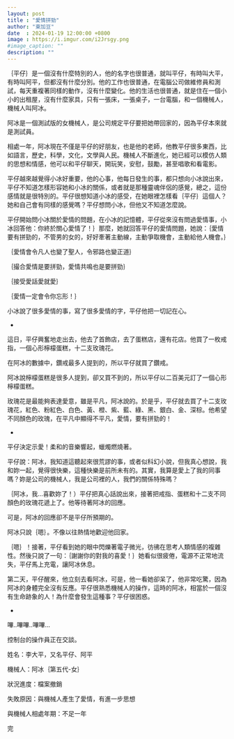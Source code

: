 ```yaml
---
layout: post
title : "愛情拼勁"
author: "東加豆"
date  : 2024-01-19 12:00:00 +0800
image : https://i.imgur.com/i2Jrsgy.png
#image_caption: ""
description: ""
---
```


｛平仔｝是一個沒有什麼特別的人，他的名字也很普通，就叫平仔，有時叫大平，有時叫阿平，但都沒有什麼分別。他的工作也很普通，在電腦公司做維修員和測試，每天重複著同樣的動作，沒有什麼變化。他的生活也很普通，就是住在一個小小的出租屋，沒有什麼家具，只有一張床，一張桌子，一台電腦，和一個機械人，機械人叫阿冰。

<!--more-->

阿冰是一個測試版的女機械人，是公司規定平仔要把她帶回家的，因為平仔本來就是測試員。

相處一年，阿冰現在不僅是平仔的好朋友，也是他的老師，他教平仔很多東西，比如語言，歷史，科學，文化，文學與人民。機械人不斷進化，她已經可以模仿人類的思想和情感，他可以和平仔聊天，開玩笑，安慰，鼓勵，甚至唱歌和看電影。

平仔越來越覺得小冰好重要，他的心事，他每日發生的事，都只想向小冰說出來，平仔不知道怎樣形容她和小冰的關係，或者就是那種靈魂伴侶的感覺，總之，這份感情就是很特別的。平仔很想知道小冰的感受，在她眼裡怎樣看｛平仔｝這個人？她和自己會有同樣的感覺嗎？平仔想問小冰，但他又不知道怎麼說。

平仔開始問小冰關於愛情的問題，在小冰的記憶體，平仔從來沒有問過愛情事，小冰回答他：你終於關心愛情了！｝那麼，她就回答平仔的愛情問題，她說：｛愛情要有拼勁的，不管男的女的，好好牽著主動線，主動爭取機會，主動給他人機會。｝

｛愛情會令凡人也變了聖人，令邪路也變正道｝

｛撮合愛情是要拼勁，愛情共鳴也是要拼勁｝

｛接受愛話愛就愛｝

｛愛情一定會令你忘形！｝

小冰說了很多愛情的事，寫了很多愛情的字，平仔他把一切記在心。

-

這日，平仔興奮地走出去，他去了首飾店，去了蛋糕店，還有花店。他買了一枚戒指，一個心形檸檬蛋糕，十二支玫瑰花。

在阿冰的數據中，鑽戒最多人提到的，所以平仔就買了鑽戒。

阿冰說檸檬蛋糕是很多人提到，卻又買不到的，所以平仔以二百美元訂了一個心形檸檬蛋糕。

玫瑰花是最能夠表達愛意，雖是平凡，阿冰說的。於是乎，平仔就去買了十二支玫瑰花，紅色、粉紅色、白色、黃、橙、紫、藍、綠、黑、銀白、金、深棕。他希望不同顏色的玫瑰，在平凡中顯得不平凡，愛情，要有拼勁的！

-

平仔決定示愛！柔和的音樂響起，蠟燭燃燒著。

平仔說：阿冰，我知道這聽起來很荒謬的事，或者似科幻小說，但我真心想說，我和妳一起，覺得很快樂，這種快樂是前所未有的。其實，我算是愛上了我的同事嗎？妳是公司的機械人，我是公司裡的人，我們的關係特殊嗎？

｛阿冰，我...喜歡妳了！）平仔把真心話說出來，接著把戒指、蛋糕和十二支不同顏色的玫瑰花遞上了。他等待著阿冰的回應。

可是，阿冰的回應卻不是平仔所預期的。

阿冰只說｛嗯｝。不像以往熱情地歡迎他回家。

｛嗯｝！接著，平仔看到她的眼中閃爍著電子微光，彷彿在思考人類情感的複雜性。然後只說了一句：｛謝謝你的對我的喜愛！｝她看似很疲倦，電源不正常地流失，平仔馬上充電，讓阿冰休息。

第二天，平仔醒來，他立刻去看阿冰，可是，他一看她卻呆了，他非常吃驚，因為阿冰的身體完全沒有反應。平仔很熟悉機械人的操作，這時的阿冰，相當於一個沒有生命跡象的人！為什麼會發生這種事？平仔很困惑。

-

嗶..嗶嗶..嗶嗶...

控制台的操作員正在交談。

姓名：李大平，又名平仔、阿平

機械人：阿冰｛第五代-女｝

狀況進度：檔案撤銷

失敗原因：與機械人產生了愛情，有進一步思想

與機械人相處年期：不足一年

完

<!--END-->